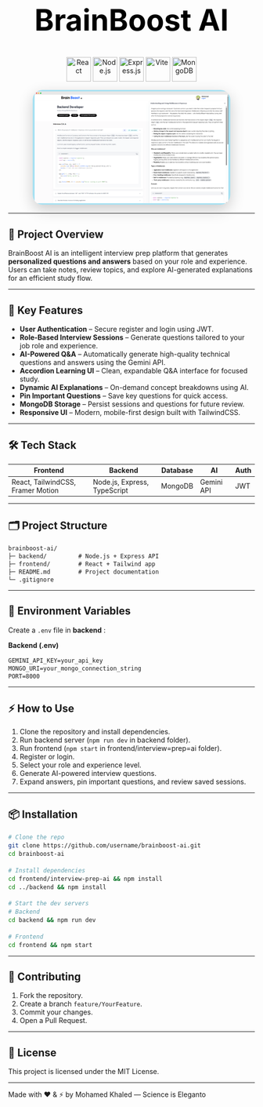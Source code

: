<h1 align="center" style="color:black; font-size:60px; font-weight:bold;">
  BrainBoost AI
</h1>

<p align="center">
  <!-- Tech Stack Icons with colors -->
  <img src="https://cdn.jsdelivr.net/gh/devicons/devicon/icons/react/react-original.svg" width="50" height="50" title="React" />
  <img src="https://cdn.jsdelivr.net/gh/devicons/devicon/icons/nodejs/nodejs-original.svg" width="50" height="50" title="Node.js" />
  <img src="https://cdn.jsdelivr.net/gh/devicons/devicon/icons/express/express-original.svg" width="50" height="50" title="Express.js" />
  <img src="https://cdn.jsdelivr.net/gh/devicons/devicon/icons/vite/vite-original.svg" width="50" height="50" title="Vite" />
  <img src="https://cdn.jsdelivr.net/gh/devicons/devicon/icons/mongodb/mongodb-original.svg" width="50" height="50" title="MongoDB" />

</p>

<p align="center">
  <img
    src="./Readme/hero-img.png"
    alt="Project Banner"
    style="border-radius:20px; box-shadow: 0px 10px 30px rgba(0,0,0,0.2); max-width:80%;"
  />
</p>

---

## 🚀 Project Overview

BrainBoost AI is an intelligent interview prep platform that generates **personalized questions and answers** based on your role and experience. Users can take notes, review topics, and explore AI-generated explanations for an efficient study flow.

---

## 🎯 Key Features

- **User Authentication** – Secure register and login using JWT.
- **Role-Based Interview Sessions** – Generate questions tailored to your job role and experience.
- **AI-Powered Q\&A** – Automatically generate high-quality technical questions and answers using the Gemini API.
- **Accordion Learning UI** – Clean, expandable Q\&A interface for focused study.
- **Dynamic AI Explanations** – On-demand concept breakdowns using AI.
- **Pin Important Questions** – Save key questions for quick access.
- **MongoDB Storage** – Persist sessions and questions for future review.
- **Responsive UI** – Modern, mobile-first design built with TailwindCSS.

---

## 🛠️ Tech Stack

| Frontend                          | Backend                      | Database | AI         | Auth |
| --------------------------------- | ---------------------------- | -------- | ---------- | ---- |
| React, TailwindCSS, Framer Motion | Node.js, Express, TypeScript | MongoDB  | Gemini API | JWT  |

---

## 🗂️ Project Structure

```
brainboost-ai/
├─ backend/         # Node.js + Express API
├─ frontend/        # React + Tailwind app
├─ README.md        # Project documentation
└─ .gitignore
```

---

## 🔧 Environment Variables

Create a `.env` file in **backend** :

**Backend (.env)**

```
GEMINI_API_KEY=your_api_key
MONGO_URI=your_mongo_connection_string
PORT=8000
```

---

## ⚡ How to Use

1. Clone the repository and install dependencies.
2. Run backend server (`npm run dev` in backend folder).
3. Run frontend (`npm start` in frontend/interview=prep=ai folder).
4. Register or login.
5. Select your role and experience level.
6. Generate AI-powered interview questions.
7. Expand answers, pin important questions, and review saved sessions.

---

## 📦 Installation

```bash
# Clone the repo
git clone https://github.com/username/brainboost-ai.git
cd brainboost-ai

# Install dependencies
cd frontend/interview-prep-ai && npm install
cd ../backend && npm install

# Start the dev servers
# Backend
cd backend && npm run dev

# Frontend
cd frontend && npm start
```

---

## 🤝 Contributing

1. Fork the repository.
2. Create a branch `feature/YourFeature`.
3. Commit your changes.
4. Open a Pull Request.

---

## 📝 License

This project is licensed under the MIT License.

---

Made with ❤️ & ⚡ by Mohamed Khaled — Science is Eleganto
